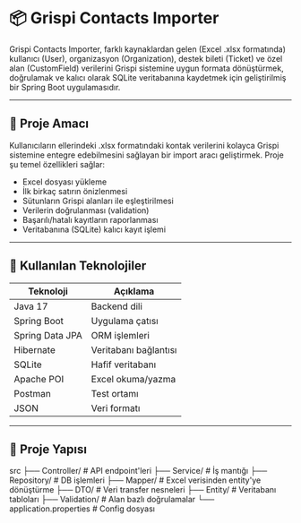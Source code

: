 # 📦 Grispi Contacts Importer

Grispi Contacts Importer, farklı kaynaklardan gelen (Excel .xlsx formatında) kullanıcı (User), organizasyon (Organization), destek bileti (Ticket) ve
özel alan (CustomField) verilerini Grispi sistemine uygun formata dönüştürmek,
doğrulamak ve kalıcı olarak SQLite veritabanına kaydetmek için geliştirilmiş bir Spring Boot uygulamasıdır.

---

## 🚀 Proje Amacı

Kullanıcıların ellerindeki .xlsx formatındaki kontak verilerini kolayca Grispi sistemine entegre edebilmesini sağlayan bir import aracı geliştirmek. Proje şu temel özellikleri sağlar:

- Excel dosyası yükleme
- İlk birkaç satırın önizlenmesi
- Sütunların Grispi alanları ile eşleştirilmesi
- Verilerin doğrulanması (validation)
- Başarılı/hatalı kayıtların raporlanması
- Veritabanına (SQLite) kalıcı kayıt işlemi

---

## 🧩 Kullanılan Teknolojiler

| Teknoloji | Açıklama |
|----------|----------|
| Java 17 | Backend dili |
| Spring Boot | Uygulama çatısı |
| Spring Data JPA | ORM işlemleri |
| Hibernate | Veritabanı bağlantısı |
| SQLite | Hafif veritabanı |
| Apache POI | Excel okuma/yazma |
| Postman | Test ortamı |
| JSON | Veri formatı |

---

## 📁 Proje Yapısı

src
├── Controller/ # API endpoint'leri
├── Service/ # İş mantığı
├── Repository/ # DB işlemleri
├── Mapper/ # Excel verisinden entity'ye dönüştürme
├── DTO/ # Veri transfer nesneleri
├── Entity/ # Veritabanı tabloları
├── Validation/ # Alan bazlı doğrulamalar
└── application.properties # Config dosyası



